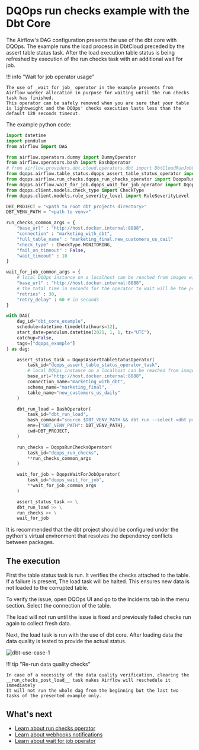 # DQOps run checks example with the Dbt Core 

The Airflow's DAG configuration presents the use of the dbt core with DQOps. 
The example runs the load process in DbtCloud preceded by the assert table status task. 
After the load execution table status is being refreshed by execution of the run checks task with an additional wait for job.

!!! info "Wait for job operator usage"

    The use of _wait for job_ operator in the example prevents from Airflow worker allocation in purpose for waiting until the run checks task has finished.
    This operator can be safely removed when you are sure that your table is lightweight and the DQOps' checks execution lasts less than the default 120 seconds timeout.


The example python code:

```python
import datetime
import pendulum
from airflow import DAG

from airflow.operators.dummy import DummyOperator
from airflow.operators.bash import BashOperator
# from airflow.providers.dbt.cloud.operators.dbt import DbtCloudRunJobOperator
from dqops.airflow.table_status.dqops_assert_table_status_operator import DqopsAssertTableStatusOperator
from dqops.airflow.run_checks.dqops_run_checks_operator import DqopsRunChecksOperator
from dqops.airflow.wait_for_job.dqops_wait_for_job_operator import DqopsWaitForJobOperator
from dqops.client.models.check_type import CheckType
from dqops.client.models.rule_severity_level import RuleSeverityLevel

DBT_PROJECT = "<path to root dbt projects directory>"
DBT_VENV_PATH = "<path to venv>"

run_checks_common_args = {
    "base_url" : "http://host.docker.internal:8888",
    "connection" : "marketing_with_dbt",
    "full_table_name" : "marketing_final.new_customers_us_dail"
    "check_type" : CheckType.MONITORING,
    "fail_on_timeout" : False,
    "wait_timeout" : 10
}

wait_for_job_common_args = {
    # local DQOps instance on a localhost can be reached from images with substitution the "host.docker.internal" in place of "localhost"
    "base_url" : "http://host.docker.internal:8888",
    # the total time in seconds for the operator to wait will be the product of retries number and the retry_delay
    "retries" : 30,
    "retry_delay" : 60 # in seconds
}

with DAG(
    dag_id="dbt_core_example",
    schedule=datetime.timedelta(hours=12),
    start_date=pendulum.datetime(2021, 1, 1, tz="UTC"),
    catchup=False,
    tags=["dqops_example"]
) as dag:

    assert_status_task = DqopsAssertTableStatusOperator(
        task_id="dqops_assert_table_status_operator_task",
        # local DQOps instance on a localhost can be reached from images with substitution the "host.docker.internal" in place of "localhost"
        base_url="http://host.docker.internal:8888",
        connection_name="marketing_with_dbt",
        schema_name="marketing_final",
        table_name="new_customers_us_daily"
    )

    dbt_run_load = BashOperator(
        task_id="dbt_run_load",
        bash_command="source $DBT_VENV_PATH && dbt run --select <dbt project name with model>",
        env={"DBT_VENV_PATH": DBT_VENV_PATH},
        cwd=DBT_PROJECT,
    )

    run_checks = DqopsRunChecksOperator(
        task_id="dqops_run_checks",
        **run_checks_common_args
    )

    wait_for_job = DqopsWaitForJobOperator(
        task_id="dqops_wait_for_job",
        **wait_for_job_common_args
    )

    assert_status_task >> \
    dbt_run_load >> \
    run_checks >> \
    wait_for_job

```

It is recommended that the dbt project should be configured under the python's virtual environment that resolves the dependency conflicts between packages.

## The execution

First the table status task is run. It verifies the checks attached to the table.
If a failure is present, The load task will be halted.
This ensures new data is not loaded to the corrupted table.

To verify the issue, open DQOps UI and go to the Incidents tab in the menu section. Select the connection of the table.

The load will not run until the issue is fixed and previously failed checks run again to collect fresh data.

Next, the load task is run with the use of dbt core. 
After loading data the data quality is tested to provide the actual status.


![dbt-use-case-1](https://dqops.com/docs/images/integrations/airflow/dbt/dbt-core/dbt-core-1.png)


!!! tip "Re-run data quality checks"

    In case of a necessity of the data quality verification, clearing the __run_checks_post_load__ task makes Airflow will reschedule it immediately
    It will not run the whole dag from the beginning but the last two tasks of the presented example only.


## What's next

- [Learn about run checks operator](../airflow/run-checks-operator.md)
- [Learn about webhooks notifications](../webhooks/index.md)
- [Learn about wait for job operator](../airflow/wait-for-job-operator.md)
